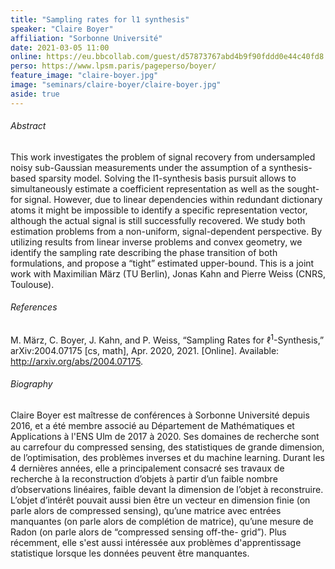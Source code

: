 ```yaml
---
title: "Sampling rates for l1 synthesis"
speaker: "Claire Boyer"
affiliation: "Sorbonne Université"
date: 2021-03-05 11:00
online: https://eu.bbcollab.com/guest/d57873767abd4b9f90fddd0e44c40fd8
perso: https://www.lpsm.paris/pageperso/boyer/
feature_image: "claire-boyer.jpg"
image: "seminars/claire-boyer/claire-boyer.jpg"
aside: true
---
```


###### Abstract

This work investigates the problem of signal recovery from undersampled noisy
sub-Gaussian measurements under the assumption of a synthesis-based sparsity
model. Solving the l1-synthesis basis pursuit allows to simultaneously estimate
a coefficient representation as well as the sought-for signal. However, due to
linear dependencies within redundant dictionary atoms it might be impossible to
identify a specific representation vector, although the actual signal is still
successfully recovered. We study both estimation problems from a non-uniform,
signal-dependent perspective. By utilizing results from linear inverse problems
and convex geometry, we identify the sampling rate describing the phase
transition of both formulations, and propose a “tight” estimated upper-bound.
This is a joint work with Maximilian März (TU Berlin), Jonas Kahn and Pierre
Weiss (CNRS, Toulouse).

###### References

M. März, C. Boyer, J. Kahn, and P. Weiss, “Sampling Rates for
$\ell^1$-Synthesis,” arXiv:2004.07175 [cs, math], Apr. 2020, 2021. [Online].
Available: http://arxiv.org/abs/2004.07175.

###### Biography

Claire Boyer est maîtresse de conférences à Sorbonne Université depuis 2016,
et a été membre associé au Département de Mathématiques et Applications à l'ENS
Ulm de 2017 à 2020. Ses domaines de recherche sont au carrefour du compressed
sensing, des statistiques de grande dimension, de l’optimisation, des problèmes
inverses et du machine learning. Durant les 4 dernières années, elle a
principalement consacré ses travaux de recherche à la reconstruction d’objets
à partir d’un faible nombre d’observations linéaires, faible devant la
dimension de l’objet à reconstruire. L’objet d’intérêt pouvait aussi bien
être un vecteur en dimension finie (on parle alors de compressed sensing),
qu’une matrice avec entrées manquantes (on parle alors de complétion de
matrice), qu’une mesure de Radon (on parle alors de “compressed sensing off-the-
grid”). Plus récemment, elle s'est aussi intéressée aux problèmes
d'apprentissage statistique lorsque les données peuvent être manquantes.
